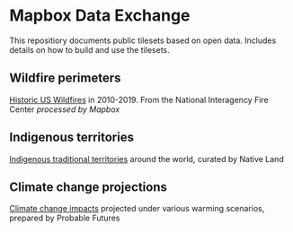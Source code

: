 # Mapbox Data Exchange

This repositiory documents public tilesets based on open data. Includes details on how to build and use the tilesets.

## Wildfire perimeters

[Historic US Wildfires](fire-perimeters.md) in 2010-2019. From the National Interagency Fire Center _processed by Mapbox_

## Indigenous territories

[Indigenous traditional territories](native-land.md) around the world, curated by Native Land

## Climate change projections

[Climate change impacts](probable-futures.md) projected under various warming scenarios, prepared by Probable Futures
